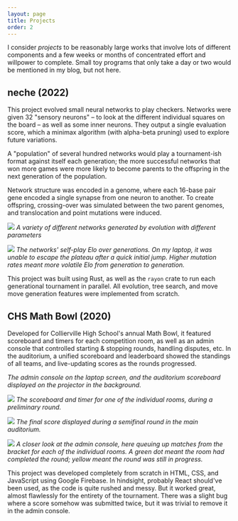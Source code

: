 ```yaml
---
layout: page
title: Projects
order: 2
---
```


I consider *projects* to be reasonably large works that involve lots of
different components and a few weeks or months of concentrated effort and
willpower to complete. Small toy programs that only take a day or two would be
mentioned in my blog, but not here.

## neche (2022)
This project evolved small neural networks to play checkers. Networks were given
32 "sensory neurons" – to look at the different individual squares on the board
– as well as some inner neurons. They output a single evaluation score, which
a minimax algorithm (with alpha-beta pruning) used to explore future variations.

A "population" of several hundred networks would play a tournament-ish format
against itself each generation; the more successful networks that won more games
were more likely to become parents to the offspring in the next generation of
the population.

Network structure was encoded in a genome, where each 16-base pair gene encoded
a single synapse from one neuron to another. To create offspring, crossing-over
was simulated between the two parent genomes, and translocation and point
mutations were induced.

![]({{site.baseurl}}/assets/nechenets.png)
*A variety of different networks generated by evolution with different
parameters*

![]({{site.baseurl}}/assets/elo.png)
*The networks' self-play Elo over generations. On my laptop, it was unable to
escape the plateau after a quick initial jump. Higher mutation rates meant more
volatile Elo from generation to generation.*

This project was built using Rust, as well as the `rayon` crate to run each
generational tournament in parallel. All evolution, tree search, and move
move generation features were implemented from scratch.


## CHS Math Bowl (2020)
Developed for Collierville High School's annual Math Bowl, it featured
scoreboard and timers for each competition room, as well as an admin console
that controlled starting & stopping rounds, handling disputes, etc. In the
auditorium, a unified scoreboard and leaderboard showed the standings of all
teams, and live-updating scores as the rounds progressed.


*The admin console on the laptop screen, and the auditorium scoreboard displayed
on the projector in the background.*

![]({{site.baseurl}}/assets/room2.jpeg)
*The scoreboard and timer for one of the individual rooms, during a preliminary
round.*

![]({{site.baseurl}}/assets/semi.jpeg)
*The final score displayed during a semifinal round in the main auditorium.*

![]({{site.baseurl}}/assets/setup.jpeg)
*A closer look at the admin console, here queuing up matches from the bracket
for each of the individual rooms. A green dot meant the room had completed the
round; yellow meant the round was still in progress.*

This project was developed completely from scratch in HTML, CSS, and JavaScript
using Google Firebase. In hindsight, probably React should've been used, as the
code is quite rushed and messy. But it worked great, almost flawlessly for the
entirety of the tournament. There was a slight bug where a score somehow was
submitted twice, but it was trivial to remove it in the admin console.